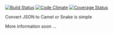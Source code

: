 [![Build Status](https://travis-ci.org/Serrabits/ngSnakeCamel.svg?branch=master)](https://travis-ci.org/Serrabits/ngSnakeCamel)
[![Code Climate](https://codeclimate.com/github/Serrabits/ngSnakeCamel/badges/gpa.svg)](https://codeclimate.com/github/Serrabits/ngSnakeCamel)
[![Coverage Status](https://coveralls.io/repos/Serrabits/ngSnakeCamel/badge.svg?branch=master&service=github)](https://coveralls.io/github/Serrabits/ngSnakeCamel?branch=master)

Convert JSON to Camel or Snake is simple

More information soon ...